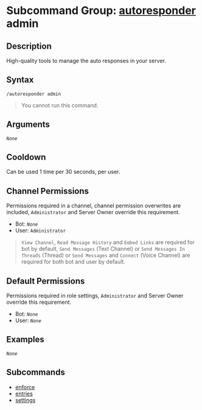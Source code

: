# Subcommand Group: [autoresponder](../autoresponder.md) admin

## Description

High-quality tools to manage the auto responses in your server.

## Syntax

```
/autoresponder admin
```

> You cannot run this command.

## Arguments

*`None`*

## Cooldown

Can be used 1 time per 30 seconds, per user.

## Channel Permissions

Permissions required in a channel, channel permission overwrites are included, `Administrator` and Server Owner override this requirement.

- Bot: *`None`*
- User: `Administrator`

> `View Channel`, `Read Message History` and `Embed Links` are required for bot by default, `Send Messages` (Text Channel) or `Send Messages In Threads` (Thread) or `Send Messages` and `Connect` (Voice Channel) are required for both bot and user by default.

## Default Permissions

Permissions required in role settings, `Administrator` and Server Owner override this requirement.

- Bot: *`None`*
- User: *`None`*

## Examples

*`None`*

## Subcommands

- [enforce](./enforce.md)
- [entries](./entries.md)
- [settings](./settings.md)
